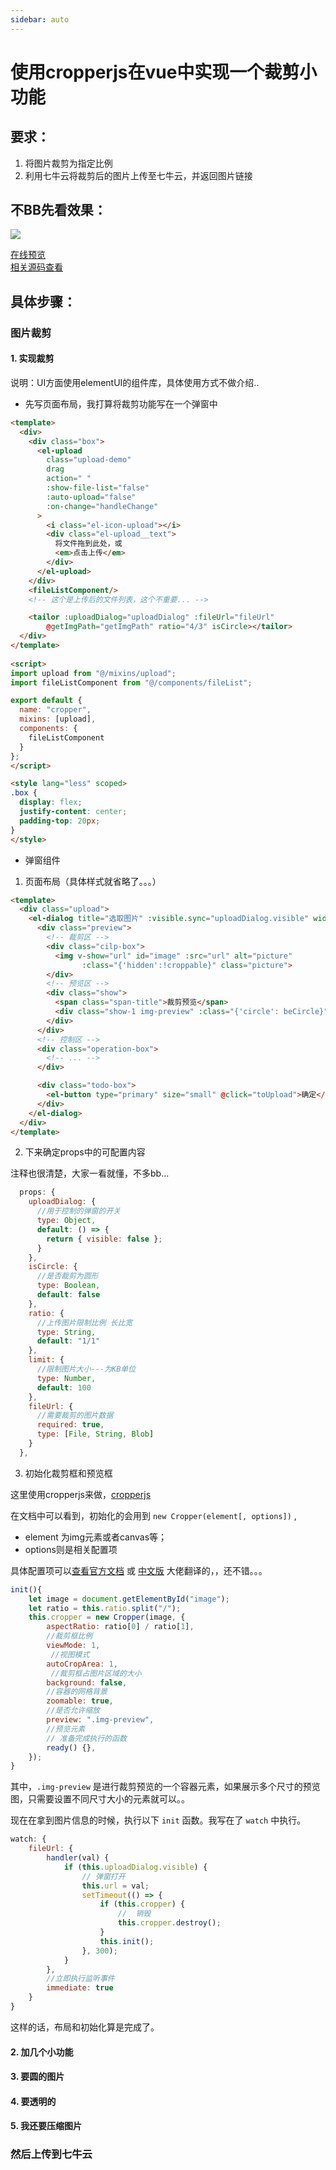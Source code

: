 ```yaml
---
sidebar: auto
---
```


#  使用cropperjs在vue中实现一个裁剪小功能   

## 要求：  

1. 将图片裁剪为指定比例 
2. 利用七牛云将裁剪后的图片上传至七牛云，并返回图片链接   

## 不BB先看效果：  
![](http://img.hecun.site/FlGRUeL3r70CrS5Whlh1wBYxghcX)   

[在线预览](http://p.hecun.site/cropper)  
[相关源码查看](https://github.com/hecun0000/vue-cropperjs)


## 具体步骤：  

### 图片裁剪   

#### 1. 实现裁剪
说明：UI方面使用elementUI的组件库，具体使用方式不做介绍..

- 先写页面布局，我打算将裁剪功能写在一个弹窗中
```html
<template>
  <div>
    <div class="box">
      <el-upload
        class="upload-demo"
        drag
        action=" "
        :show-file-list="false"
        :auto-upload="false"
        :on-change="handleChange"
      >
        <i class="el-icon-upload"></i>
        <div class="el-upload__text">
          将文件拖到此处，或
          <em>点击上传</em>
        </div>
      </el-upload>
    </div>
    <fileListComponent/> 
    <!-- 这个是上传后的文件列表，这个不重要... -->

    <tailor :uploadDialog="uploadDialog" :fileUrl="fileUrl" 
        @getImgPath="getImgPath" ratio="4/3" isCircle></tailor>
  </div>
</template>
      
<script>
import upload from "@/mixins/upload";
import fileListComponent from "@/components/fileList";

export default {
  name: "cropper",
  mixins: [upload],
  components: {
    fileListComponent
  }
};
</script>

<style lang="less" scoped>
.box {
  display: flex;
  justify-content: center;
  padding-top: 20px;
}
</style>
```
- 弹窗组件   
1. 页面布局（具体样式就省略了。。。）
```html
<template>
  <div class="upload">
    <el-dialog title="选取图片" :visible.sync="uploadDialog.visible" width="900px">
      <div class="preview">
        <!-- 裁剪区 -->
        <div class="cilp-box">
          <img v-show="url" id="image" :src="url" alt="picture" 
                :class="{'hidden':!croppable}" class="picture">
        </div>
        <!-- 预览区 -->
        <div class="show">
          <span class="span-title">裁剪预览</span>
          <div class="show-1 img-preview" :class="{'circle': beCircle}"></div>
        </div>
      </div>
      <!-- 控制区 -->
      <div class="operation-box">
        <!-- ... -->
      </div>

      <div class="todo-box">
        <el-button type="primary" size="small" @click="toUpload">确定</el-button>
      </div>
    </el-dialog>
  </div>
</template>
```
2. 下来确定props中的可配置内容

注释也很清楚，大家一看就懂，不多bb...
```js
  props: {
    uploadDialog: {
      //用于控制的弹窗的开关
      type: Object,
      default: () => {
        return { visible: false };
      }
    },
    isCircle: {
      //是否裁剪为圆形
      type: Boolean,
      default: false
    },
    ratio: {
      //上传图片限制比例 长比宽
      type: String,
      default: "1/1"
    },
    limit: {
      //限制图片大小---为KB单位
      type: Number,
      default: 100
    },
    fileUrl: {
      //需要裁剪的图片数据 
      required: true,
      type: [File, String, Blob]
    }
  },
```
3. 初始化裁剪框和预览框 

这里使用cropperjs来做，[cropperjs](https://github.com/fengyuanchen/cropperjs)

在文档中可以看到，初始化的会用到 ```new Cropper(element[, options])``` ,
- element 为img元素或者canvas等；
- options则是相关配置项  

具体配置项可以[查看官方文档](https://github.com/fengyuanchen/cropperjs) 或  [中文版](https://blog.csdn.net/weixin_38023551/article/details/78792400) 大佬翻译的，，还不错。。。

```js
init(){
    let image = document.getElementById("image");
    let ratio = this.ratio.split("/");
    this.cropper = new Cropper(image, {
        aspectRatio: ratio[0] / ratio[1], 
        //裁剪框比例
        viewMode: 1,
         //视图模式
        autoCropArea: 1,   
         //裁剪框占图片区域的大小
        background: false, 
        //容器的网格背景
        zoomable: true, 
        //是否允许缩放
        preview: ".img-preview", 
        //预览元素
        // 准备完成执行的函数
        ready() {},
    });
}
```
其中，```.img-preview``` 是进行裁剪预览的一个容器元素，如果展示多个尺寸的预览图，只需要设置不同尺寸大小的元素就可以。。


现在在拿到图片信息的时候，执行以下 ```init``` 函数。我写在了 ```watch``` 中执行。  

```js  
watch: {
    fileUrl: {
        handler(val) {
            if (this.uploadDialog.visible) {
                // 弹窗打开
                this.url = val;
                setTimeout(() => {
                    if (this.cropper) {
                        //  销毁
                        this.cropper.destroy();
                    }
                    this.init();
                }, 300);
            }
        },
        //立即执行监听事件  
        immediate: true
    }
}
```

这样的话，布局和初始化算是完成了。 






#### 2. 加几个小功能   

#### 3. 要圆的图片

#### 4. 要透明的   

#### 5. 我还要压缩图片


### 然后上传到七牛云  





